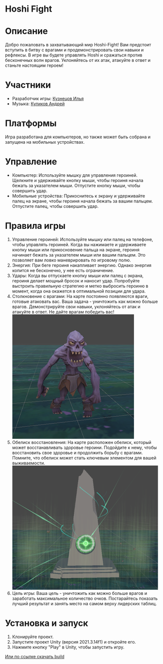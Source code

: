 # Hoshi Fight

# Описание

Добро пожаловать в захватывающий мир Hoshi-Fight! Вам предстоит вступить в битву с врагами и продемонстрировать свои навыки и рефлексы. В игре вы будете управлять Hoshi и сражаться против бесконечных волн врагов. Уклоняйтесь от их атак, атакуйте в ответ и станьте настоящим героем!

# Участники

* Разработчик игры: [Кузнецов Илья](https://vk.com/pogiloydrandulet)
* Музыка: [Куликов Андрей](https://vk.com/shrodeko)

# Платформы
Игра разработана для компьютеров, но также может быть собрана и запущена на мобильных устройствах.

# Управление 

*	Компьютер: Используйте мышку для управления героиней. Щелкните и удерживайте кнопку мыши, чтобы героиня начала бежать за указателем мыши. Отпустите кнопку мыши, чтобы совершить удар.
*	Мобильные устройства: Прикоснитесь к экрану и удерживайте палец на экране, чтобы героиня начала бежать за вашим пальцем. Отпустите палец, чтобы совершить удар.

# Правила игры

1.	Управление героиней: Используйте мышку или палец на телефоне, чтобы управлять героиней. Когда вы нажимаете и удерживаете кнопку мыши или прикосновение пальца на экране, героиня начинает бежать за указателем мыши или вашим пальцем. Это позволяет вам ловко маневрировать по игровому полю.
2. Энергия: При беге героиня накапливает энергию. Однако энергия копится не бесконечно, у нее есть ограничение. 
3. Удары: Когда вы отпускаете кнопку мыши или палец с экрана, героиня делает мощный бросок и наносит удар. Попробуйте выстроить правильную стратегию и метко выбросить героиню в момент, когда она окажется в оптимальной позиции для удара. 
4. Столкновение с врагами: На карте постоянно появляются враги, готовые атаковать вас. Ваша задача - уничтожить как можно больше врагов. Демонстрируйте свои навыки, уклоняйтесь от атак и атакуйте в ответ. Не дайте врагам победить вас!
![Enemy](Enemy.PNG)
5. Обелиск восстановления: На карте расположен обелиск, который может восстанавливать здоровье героини. Подойдите к нему, чтобы восстановить свое здоровье и продолжить борьбу с врагами. Помните, что обелиск может стать ключевым элементом для вашей выживаемости.
![Obelick](Obelisk.PNG)
6. Цель игры: Ваша цель - уничтожить как можно больше врагов и заработать максимальное количество очков. Постарайтесь показать лучший результат и занять место на самом верху лидерских таблиц.

# Установка и запуск

1. Клонируйте проект.
2. Запустите проект Unity (версия 2021.3.14f1) и откройте его.
3. Нажмите кнопку "Play" в Unity, чтобы запустить игру.

[Или по ссылке скачать build](https://drive.google.com/drive/folders/169Ver1Z0V3wAd4tYI1jewDrInfv4RuwO?usp=sharing)

